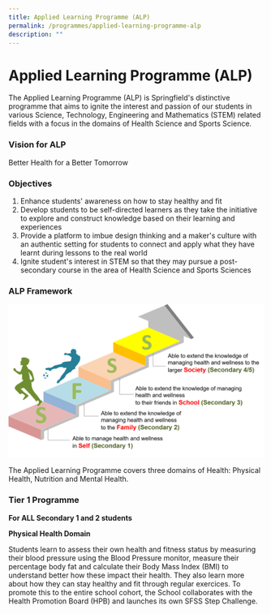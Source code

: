 ```yaml
---
title: Applied Learning Programme (ALP)
permalink: /programmes/applied-learning-programme-alp
description: ""
---
```

# **Applied Learning Programme (ALP)**

The Applied Learning Programme (ALP) is Springfield's distinctive programme that aims to ignite the interest and passion of our students in various Science, Technology, Engineering and Mathematics (STEM) related fields with a focus in the domains of Health Science and Sports Science.  

### Vision for ALP

Better Health for a Better Tomorrow  

### Objectives

1.  Enhance students' awareness on how to stay healthy and fit
2.  Develop students to be self-directed learners as they take the initiative to explore and construct knowledge based on their learning and experiences
3.  Provide a platform to imbue design thinking and a maker's culture with an authentic setting for students to connect and apply what they have learnt during lessons to the real world
4.  Ignite student's interest in STEM so that they may pursue a post-secondary course in the area of Health Science and Sports Sciences

 
### ALP Framework

![](/images/Picture1.png)

The Applied Learning Programme covers three domains of Health: Physical Health, Nutrition and Mental Health.

  

### Tier 1 Programme

**For ALL Secondary 1 and 2 students**

**Physical Health Domain**

Students learn to assess their own health and fitness status by measuring their blood pressure using the Blood Pressure monitor, measure their percentage body fat and calculate their Body Mass Index (BMI) to understand better how these impact their health. They also learn more about how they can stay healthy and fit through regular exercices. To promote this to the entire school cohort, the School collaborates with the Health Promotion Board (HPB) and launches its own SFSS Step Challenge.